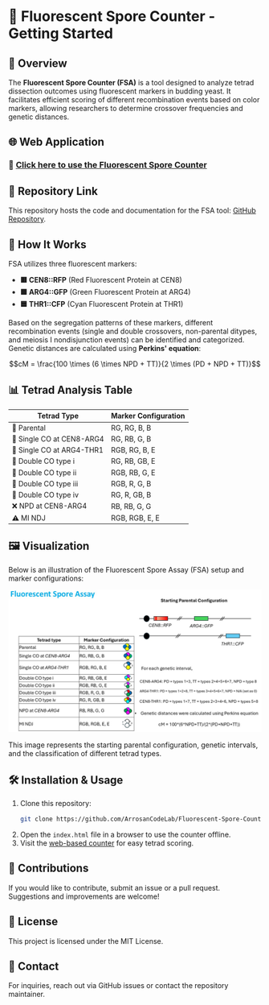 # 📌 Fluorescent Spore Counter - Getting Started

## 🔬 Overview
The **Fluorescent Spore Counter (FSA)** is a tool designed to analyze tetrad dissection outcomes using fluorescent markers in budding yeast. It facilitates efficient scoring of different recombination events based on color markers, allowing researchers to determine crossover frequencies and genetic distances.

## 🌐 Web Application
### **🔗 [Click here to use the Fluorescent Spore Counter](https://arrosancodelab.github.io/Fluorescent-Spore-Counter/)**

## 📂 Repository Link
This repository hosts the code and documentation for the FSA tool: [GitHub Repository](https://github.com/ArrosanCodeLab/Fluorescent-Spore-Counter).

## 🧬 How It Works
FSA utilizes three fluorescent markers:
- **🟥 CEN8::RFP** (Red Fluorescent Protein at CEN8)
- **🟩 ARG4::GFP** (Green Fluorescent Protein at ARG4)
- **🟦 THR1::CFP** (Cyan Fluorescent Protein at THR1)

Based on the segregation patterns of these markers, different recombination events (single and double crossovers, non-parental ditypes, and meiosis I nondisjunction events) can be identified and categorized. Genetic distances are calculated using **Perkins' equation**:

$$cM = \frac{100 \times (6 \times NPD + TT)}{2 \times (PD + NPD + TT)}$$

## 📊 Tetrad Analysis Table
| **Tetrad Type** | **Marker Configuration** |
|---------------|------------------------|
| 🧬 Parental | RG, RG, B, B |
| 🔄 Single CO at CEN8-ARG4 | RG, RB, G, B |
| 🔄 Single CO at ARG4-THR1 | RGB, RG, B, E |
| 🔄 Double CO type i | RG, RB, GB, E |
| 🔄 Double CO type ii | RGB, RB, G, E |
| 🔄 Double CO type iii | RGB, R, G, B |
| 🔄 Double CO type iv | RG, R, GB, B |
| ❌ NPD at CEN8-ARG4 | RB, RB, G, G |
| ⚠️ MI NDJ | RGB, RGB, E, E |

## 🖼️ Visualization
Below is an illustration of the Fluorescent Spore Assay (FSA) setup and marker configurations:

![Fluorescent Spore Assay](Images/Illustrate.jpg)

This image represents the starting parental configuration, genetic intervals, and the classification of different tetrad types.

## 🛠️ Installation & Usage
1. Clone this repository:
   ```bash
   git clone https://github.com/ArrosanCodeLab/Fluorescent-Spore-Counter.git
   ```
2. Open the `index.html` file in a browser to use the counter offline.
3. Visit the [web-based counter](https://arrosancodelab.github.io/Fluorescent-Spore-Counter/) for easy tetrad scoring.

## 🤝 Contributions
If you would like to contribute, submit an issue or a pull request. Suggestions and improvements are welcome!

## 📜 License
This project is licensed under the MIT License.

## 📧 Contact
For inquiries, reach out via GitHub issues or contact the repository maintainer.
